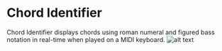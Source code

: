 # Chord Identifier
Chord Identifier displays chords using roman numeral and figured bass notation in real-time when played on a MIDI keyboard.
![alt text](https://github.com/huangyunzen/chord-identifier/blob/master/sample.png)
